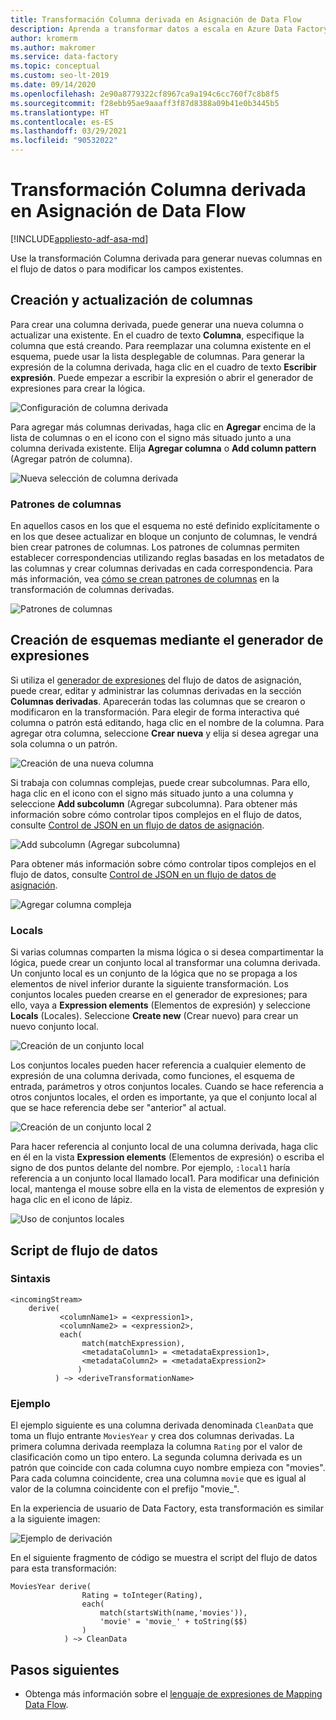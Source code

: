 ```yaml
---
title: Transformación Columna derivada en Asignación de Data Flow
description: Aprenda a transformar datos a escala en Azure Data Factory con la transformación Columna derivada en Asignación de Data Flow.
author: kromerm
ms.author: makromer
ms.service: data-factory
ms.topic: conceptual
ms.custom: seo-lt-2019
ms.date: 09/14/2020
ms.openlocfilehash: 2e90a8779322cf8967ca9a194c6cc760f7c8b8f5
ms.sourcegitcommit: f28ebb95ae9aaaff3f87d8388a09b41e0b3445b5
ms.translationtype: HT
ms.contentlocale: es-ES
ms.lasthandoff: 03/29/2021
ms.locfileid: "90532022"
---
```

# <a name="derived-column-transformation-in-mapping-data-flow"></a>Transformación Columna derivada en Asignación de Data Flow

[!INCLUDE[appliesto-adf-asa-md](includes/appliesto-adf-asa-md.md)]

Use la transformación Columna derivada para generar nuevas columnas en el flujo de datos o para modificar los campos existentes.

## <a name="create-and-update-columns"></a>Creación y actualización de columnas

Para crear una columna derivada, puede generar una nueva columna o actualizar una existente. En el cuadro de texto **Columna**, especifique la columna que está creando. Para reemplazar una columna existente en el esquema, puede usar la lista desplegable de columnas. Para generar la expresión de la columna derivada, haga clic en el cuadro de texto **Escribir expresión**. Puede empezar a escribir la expresión o abrir el generador de expresiones para crear la lógica.

![Configuración de columna derivada](media/data-flow/create-derive-column.png "Configuración de columna derivada")

Para agregar más columnas derivadas, haga clic en **Agregar** encima de la lista de columnas o en el icono con el signo más situado junto a una columna derivada existente. Elija **Agregar columna** o **Add column pattern** (Agregar patrón de columna).

![Nueva selección de columna derivada](media/data-flow/add-derived-column.png "Nueva selección de columna derivada")

### <a name="column-patterns"></a>Patrones de columnas

En aquellos casos en los que el esquema no esté definido explícitamente o en los que desee actualizar en bloque un conjunto de columnas, le vendrá bien crear patrones de columnas. Los patrones de columnas permiten establecer correspondencias utilizando reglas basadas en los metadatos de las columnas y crear columnas derivadas en cada correspondencia. Para más información, vea [cómo se crean patrones de columnas](concepts-data-flow-column-pattern.md#column-patterns-in-derived-column-and-aggregate) en la transformación de columnas derivadas.

![Patrones de columnas](media/data-flow/column-pattern-derive.png "Patrones de columnas")

## <a name="building-schemas-using-the-expression-builder"></a>Creación de esquemas mediante el generador de expresiones

Si utiliza el [generador de expresiones](concepts-data-flow-expression-builder.md) del flujo de datos de asignación, puede crear, editar y administrar las columnas derivadas en la sección **Columnas derivadas**. Aparecerán todas las columnas que se crearon o modificaron en la transformación. Para elegir de forma interactiva qué columna o patrón está editando, haga clic en el nombre de la columna. Para agregar otra columna, seleccione **Crear nueva** y elija si desea agregar una sola columna o un patrón.

![Creación de una nueva columna](media/data-flow/derive-add-column.png "Creación de una nueva columna")

Si trabaja con columnas complejas, puede crear subcolumnas. Para ello, haga clic en el icono con el signo más situado junto a una columna y seleccione **Add subcolumn** (Agregar subcolumna). Para obtener más información sobre cómo controlar tipos complejos en el flujo de datos, consulte [Control de JSON en un flujo de datos de asignación](format-json.md#mapping-data-flow-properties).

![Add subcolumn (Agregar subcolumna)](media/data-flow/derive-add-subcolumn.png "Agregar subcolumna")

Para obtener más información sobre cómo controlar tipos complejos en el flujo de datos, consulte [Control de JSON en un flujo de datos de asignación](format-json.md#mapping-data-flow-properties).

![Agregar columna compleja](media/data-flow/derive-complex-column.png "Add columns (Agregar columnas)")

### <a name="locals"></a>Locals

Si varias columnas comparten la misma lógica o si desea compartimentar la lógica, puede crear un conjunto local al transformar una columna derivada. Un conjunto local es un conjunto de la lógica que no se propaga a los elementos de nivel inferior durante la siguiente transformación. Los conjuntos locales pueden crearse en el generador de expresiones; para ello, vaya a **Expression elements** (Elementos de expresión) y seleccione **Locals** (Locales). Seleccione **Create new** (Crear nuevo) para crear un nuevo conjunto local.

![Creación de un conjunto local](media/data-flow/create-local.png "Creación de un conjunto local")

Los conjuntos locales pueden hacer referencia a cualquier elemento de expresión de una columna derivada, como funciones, el esquema de entrada, parámetros y otros conjuntos locales. Cuando se hace referencia a otros conjuntos locales, el orden es importante, ya que el conjunto local al que se hace referencia debe ser "anterior" al actual.

![Creación de un conjunto local 2](media/data-flow/create-local-2.png "Creación de un conjunto local 2")

Para hacer referencia al conjunto local de una columna derivada, haga clic en él en la vista **Expression elements** (Elementos de expresión) o escriba el signo de dos puntos delante del nombre. Por ejemplo, `:local1` haría referencia a un conjunto local llamado local1. Para modificar una definición local, mantenga el mouse sobre ella en la vista de elementos de expresión y haga clic en el icono de lápiz.

![Uso de conjuntos locales](media/data-flow/using-locals.png "Uso de conjuntos locales")

## <a name="data-flow-script"></a>Script de flujo de datos

### <a name="syntax"></a>Sintaxis

```
<incomingStream>
    derive(
           <columnName1> = <expression1>,
           <columnName2> = <expression2>,
           each(
                match(matchExpression),
                <metadataColumn1> = <metadataExpression1>,
                <metadataColumn2> = <metadataExpression2>
               )
          ) ~> <deriveTransformationName>
```

### <a name="example"></a>Ejemplo

El ejemplo siguiente es una columna derivada denominada `CleanData` que toma un flujo entrante `MoviesYear` y crea dos columnas derivadas. La primera columna derivada reemplaza la columna `Rating` por el valor de clasificación como un tipo entero. La segunda columna derivada es un patrón que coincide con cada columna cuyo nombre empieza con "movies". Para cada columna coincidente, crea una columna `movie` que es igual al valor de la columna coincidente con el prefijo "movie_". 

En la experiencia de usuario de Data Factory, esta transformación es similar a la siguiente imagen:

![Ejemplo de derivación](media/data-flow/derive-script.png "Ejemplo de derivación")

En el siguiente fragmento de código se muestra el script del flujo de datos para esta transformación:

```
MoviesYear derive(
                Rating = toInteger(Rating),
                each(
                    match(startsWith(name,'movies')),
                    'movie' = 'movie_' + toString($$)
                )
            ) ~> CleanData
```

## <a name="next-steps"></a>Pasos siguientes

- Obtenga más información sobre el [lenguaje de expresiones de Mapping Data Flow](data-flow-expression-functions.md).
